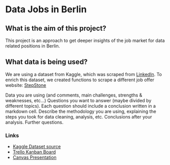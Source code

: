 # Data Jobs in Berlin
## What is the aim of this project?
This project is an approach to get deeper insights of the job market for data related positions in Berlin. 

## What data is being used? 
We are using a dataset from Kaggle, which was scraped from [LinkedIn](https://www.linkedin.com/). To enrich this dataset, we created functions to scrape a different job offer website: [StepStone](https://www.stepstone.de/)

Data you are using (and comments, main challenges, strengths & weaknesses, etc…)
Questions you want to answer (maybe divided by different topics). Each question should include a conclusion written in a markdown cell.
Describe the methodology you are using, explaining the steps you took for data cleaning, analysis, etc.
Conclusions after your analysis.
Further questions.

### Links
* [Kaggle Dataset source](https://www.kaggle.com/code/wilomentena/summary-statistics-of-data-job-market-berlin)
* [Trello Kanban Board](https://trello.com/invite/b/678e33ab8dc2c7e6472da607/ATTIf33550f1dfa9377e62d1496d3f87a046CC431176/joice-tim)
* [Canvas Presentation]([https://www.canva.com/design/DAGdACDZDM0/DLB9uzppSs3N2uHiWIeKYw/edit](https://www.canva.com/design/DAGdACDZDM0/DLB9uzppSs3N2uHiWIeKYw/edit?utm_content=DAGdACDZDM0&utm_campaign=designshare&utm_medium=link2&utm_source=sharebutton))
